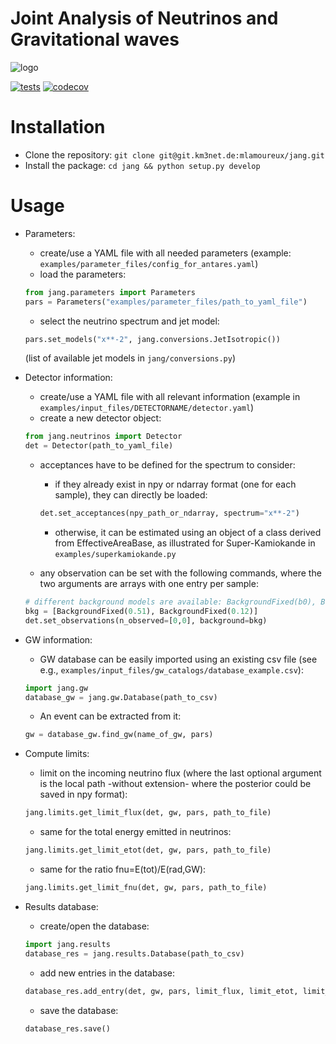 Joint Analysis of Neutrinos and Gravitational waves
===================================================

![logo](https://github.com/mlamo/pyjang/blob/main/doc/logo.png?raw=true)

[![tests](https://github.com/mlamo/pyjang/actions/workflows/tests.yml/badge.svg)](https://github.com/mlamo/pyjang/actions/workflows/tests.yml)
[![codecov](https://codecov.io/gh/mlamo/pyjang/branch/main/graph/badge.svg?token=PVBSZ9P7TR)](https://codecov.io/gh/mlamo/pyjang)

Installation
===================================================

* Clone the repository: ``git clone git@git.km3net.de:mlamoureux/jang.git``
* Install the package: ``cd jang && python setup.py develop``

Usage
===================================================

* Parameters:
   * create/use a YAML file with all needed parameters (example: ``examples/parameter_files/config_for_antares.yaml``)
   * load the parameters:
   ```python
   from jang.parameters import Parameters
   pars = Parameters("examples/parameter_files/path_to_yaml_file")
   ```

   * select the neutrino spectrum and jet model:
   ```python
   pars.set_models("x**-2", jang.conversions.JetIsotropic())
   ```

   (list of available jet models in ``jang/conversions.py``)

* Detector information:
   * create/use a YAML file with all relevant information (example in ``examples/input_files/DETECTORNAME/detector.yaml``)
   * create a new detector object:
   ```python
   from jang.neutrinos import Detector
   det = Detector(path_to_yaml_file)
   ```

   * acceptances have to be defined for the spectrum to consider:
      * if they already exist in npy or ndarray format (one for each sample), they can directly be loaded:
      ```python
      det.set_acceptances(npy_path_or_ndarray, spectrum="x**-2")
      ```

      * otherwise, it can be estimated using an object of a class derived from EffectiveAreaBase, as illustrated for Super-Kamiokande in ``examples/superkamiokande.py``

   * any observation can be set with the following commands, where the two arguments are arrays with one entry per sample:
   ```python
   # different background models are available: BackgroundFixed(b0), BackgroundGaussian(b0, deltab), BackgroundPoisson(Noff, Nregionsoff)
   bkg = [BackgroundFixed(0.51), BackgroundFixed(0.12)]
   det.set_observations(n_observed=[0,0], background=bkg)
   ```

* GW information:
   * GW database can be easily imported using an existing csv file (see e.g., ``examples/input_files/gw_catalogs/database_example.csv``):
   ```python
   import jang.gw
   database_gw = jang.gw.Database(path_to_csv)
   ```

   * An event can be extracted from it:
   ```python
   gw = database_gw.find_gw(name_of_gw, pars)
   ```

* Compute limits:
   * limit on the incoming neutrino flux (where the last optional argument is the local path -without extension- where the posterior could be saved in npy format):
   ```python
   jang.limits.get_limit_flux(det, gw, pars, path_to_file)
   ```

   * same for the total energy emitted in neutrinos:
   ```python
   jang.limits.get_limit_etot(det, gw, pars, path_to_file)
   ```

   * same for the ratio fnu=E(tot)/E(rad,GW):
   ```python
   jang.limits.get_limit_fnu(det, gw, pars, path_to_file)
   ```

* Results database:
   * create/open the database:
   ``` python
   import jang.results
   database_res = jang.results.Database(path_to_csv)
   ```

   * add new entries in the database:
   ```python
   database_res.add_entry(det, gw, pars, limit_flux, limit_etot, limit_fnu, path_to_flux, path_to_etot, path_to_fnu)
   ```

   * save the database:
   ```python
   database_res.save()
   ```
